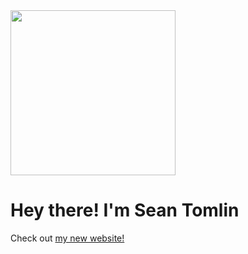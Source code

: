 <img src="wsufebshoot.jpg" height="264">

# Hey there! I'm Sean Tomlin

Check out [my new website!](https://www.seanmtomlin.com/)

